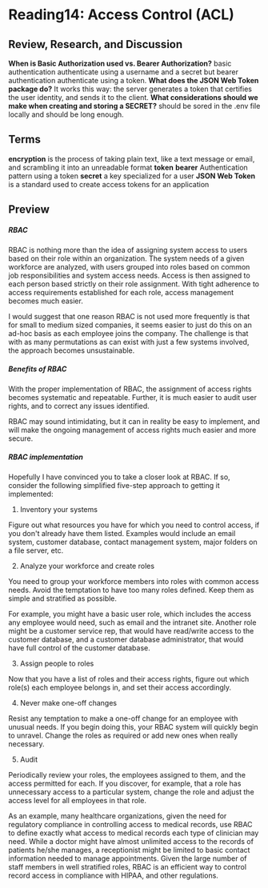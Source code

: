 # Reading14: Access Control (ACL)

## Review, Research, and Discussion

**When is Basic Authorization used vs. Bearer Authorization?** basic authentication authenticate using a username and a secret but bearer authentication authenticate using a token.
**What does the JSON Web Token package do?** It works this way: the server generates a token that certifies the user identity, and sends it to the client.
**What considerations should we make when creating and storing a SECRET?** should be sored in the .env file locally and should be long enough.

## Terms

**encryption** is the process of taking plain text, like a text message or email, and scrambling it into an unreadable format
**token**
**bearer** Authentication pattern using a token
**secret** a key specialized for a user
**JSON Web Token** is a standard used to create access tokens for an application

## Preview

##### RBAC

RBAC is nothing more than the idea of assigning system access to users based on their role within an organization. The system needs of a given workforce are analyzed, with users grouped into roles based on common job responsibilities and system access needs. Access is then assigned to each person based strictly on their role assignment. With tight adherence to access requirements established for each role, access management becomes much easier.

I would suggest that one reason RBAC is not used more frequently is that for small to medium sized companies, it seems easier to just do this on an ad-hoc basis as each employee joins the company. The challenge is that with as many permutations as can exist with just a few systems involved, the approach becomes unsustainable.

##### Benefits of RBAC

With the proper implementation of RBAC, the assignment of access rights becomes systematic and repeatable. Further, it is much easier to audit user rights, and to correct any issues identified.

RBAC may sound intimidating, but it can in reality be easy to implement, and will make the ongoing management of access rights much easier and more secure.

##### RBAC implementation

Hopefully I have convinced you to take a closer look at RBAC. If so, consider the following simplified five-step approach to getting it implemented:

1. Inventory your systems

Figure out what resources you have for which you need to control access, if you don't already have them listed. Examples would include an email system, customer database, contact management system, major folders on a file server, etc.

2. Analyze your workforce and create roles

You need to group your workforce members into roles with common access needs. Avoid the temptation to have too many roles defined. Keep them as simple and stratified as possible.

For example, you might have a basic user role, which includes the access any employee would need, such as email and the intranet site. Another role might be a customer service rep, that would have read/write access to the customer database, and a customer database administrator, that would have full control of the customer database.

3. Assign people to roles

Now that you have a list of roles and their access rights, figure out which role(s) each employee belongs in, and set their access accordingly.

4. Never make one-off changes

Resist any temptation to make a one-off change for an employee with unusual needs. If you begin doing this, your RBAC system will quickly begin to unravel. Change the roles as required or add new ones when really necessary.

5. Audit

Periodically review your roles, the employees assigned to them, and the access permitted for each. If you discover, for example, that a role has unnecessary access to a particular system, change the role and adjust the access level for all employees in that role.

As an example, many healthcare organizations, given the need for regulatory compliance in controlling access to medical records, use RBAC to define exactly what access to medical records each type of clinician may need. While a doctor might have almost unlimited access to the records of patients he/she manages, a receptionist might be limited to basic contact information needed to manage appointments. Given the large number of staff members in well stratified roles, RBAC is an efficient way to control record access in compliance with HIPAA, and other regulations.
